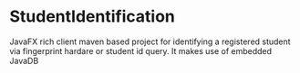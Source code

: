 # StudentIdentification
JavaFX rich client maven based project for identifying a registered student via fingerprint hardare or student id query. It makes use of embedded JavaDB
